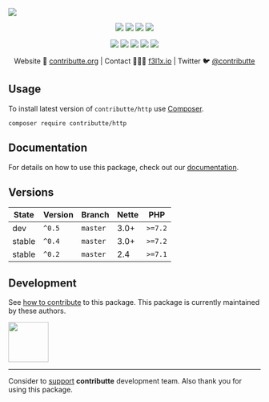 ![](https://heatbadger.now.sh/github/readme/contributte/http/)

<p align=center>
  <a href="https://github.com/contributte/http/actions"><img src="https://badgen.net/github/checks/contributte/http/master?http=300"></a>
  <a href="https://coveralls.io/r/contributte/http"><img src="https://badgen.net/coveralls/c/github/contributte/http?http=300"></a>
  <a href="https://packagist.org/packages/contributte/http"><img src="https://badgen.net/packagist/dm/contributte/http"></a>
  <a href="https://packagist.org/packages/contributte/http"><img src="https://badgen.net/packagist/v/contributte/http"></a>
</p>
<p align=center>
  <a href="https://packagist.org/packages/contributte/http"><img src="https://badgen.net/packagist/php/contributte/http"></a>
  <a href="https://github.com/contributte/http"><img src="https://badgen.net/github/license/contributte/http"></a>
  <a href="https://bit.ly/ctteg"><img src="https://badgen.net/badge/support/gitter/cyan"></a>
  <a href="https://bit.ly/cttfo"><img src="https://badgen.net/badge/support/forum/yellow"></a>
  <a href="https://contributte.org/partners.html"><img src="https://badgen.net/badge/sponsor/donations/F96854"></a>
</p>

<p align=center>
Website 🚀 <a href="https://contributte.org">contributte.org</a> | Contact 👨🏻‍💻 <a href="https://f3l1x.io">f3l1x.io</a> | Twitter 🐦 <a href="https://twitter.com/contributte">@contributte</a>
</p>

## Usage

To install latest version of `contributte/http` use [Composer](https://getcomposer.com).

```
composer require contributte/http
```

## Documentation

For details on how to use this package, check out our [documentation](.docs).

## Versions

| State       | Version | Branch   | Nette | PHP     |
|-------------|---------|----------|-------|---------|
| dev         | `^0.5`  | `master` | 3.0+  | `>=7.2` |
| stable      | `^0.4`  | `master` | 3.0+  | `>=7.2` |
| stable      | `^0.2`  | `master` | 2.4   | `>=7.1` |

## Development

See [how to contribute](https://contributte.org) to this package. This package is currently maintained by these authors.

<a href="https://github.com/f3l1x">
    <img width="80" height="80" src="https://avatars2.githubusercontent.com/u/538058?v=3&s=80">
</a>

-----

Consider to [support](https://contributte.org/partners) **contributte** development team.
Also thank you for using this package.

